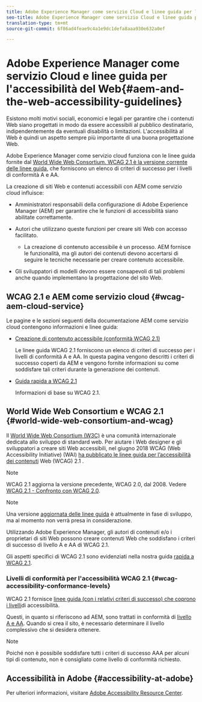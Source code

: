 ```yaml
---
title: Adobe Experience Manager come servizio Cloud e linee guida per l'accessibilità del Web
seo-title: Adobe Experience Manager come servizio Cloud e linee guida per l'accessibilità del Web
translation-type: tm+mt
source-git-commit: 6f86ad4feae9c4a1e9dc1defa8aaa930e632a0ef

---
```



# Adobe Experience Manager come servizio Cloud e linee guida per l&#39;accessibilità del Web{#aem-and-the-web-accessibility-guidelines}

Esistono molti motivi sociali, economici e legali per garantire che i contenuti Web siano progettati in modo da essere accessibili al pubblico destinatario, indipendentemente da eventuali disabilità o limitazioni. L&#39;accessibilità al Web è quindi un aspetto sempre più importante di una buona progettazione Web.

Adobe Experience Manager come servizio cloud funziona con le linee guida fornite dal [World Wide Web Consortium. WCAG 2.1 è la versione corrente delle linee guida](#world-wide-web-consortium-and-wcag), che forniscono un elenco di criteri di successo per i livelli di conformità A e AA.

La creazione di siti Web e contenuti accessibili con AEM come servizio cloud influisce:

* Amministratori responsabili della configurazione di Adobe Experience Manager (AEM) per garantire che le funzioni di accessibilità siano abilitate correttamente.

* Autori che utilizzano queste funzioni per creare siti Web con accesso facilitato.

   * La creazione di contenuto accessibile è un processo. AEM fornisce le funzionalità, ma gli autori dei contenuti devono accertarsi di seguire le tecniche necessarie per creare contenuto accessibile.

* Gli sviluppatori di modelli devono essere consapevoli di tali problemi anche quando implementano la progettazione del sito Web.

## WCAG 2.1 e AEM come servizio cloud {#wcag-aem-cloud-service}

Le pagine e le sezioni seguenti della documentazione AEM come servizio cloud contengono informazioni e linee guida:

<!--
* [Configuring the Rich Text Editor for Producing Accessible Sites](/help/sites-administering/rte-accessible-content.md)
 
  Guidelines on how administrators can configure AEM for producing accessible content.
-->

* [Creazione di contenuto accessibile (conformità WCAG 2.1)](/help/sites-cloud/authoring/fundamentals/accessible-content.md)

   Le linee guida WCAG 2.1 forniscono un elenco di criteri di successo per i livelli di conformità A e AA. In questa pagina vengono descritti i criteri di successo coperti da AEM e vengono fornite informazioni su come soddisfare tali criteri durante la generazione dei contenuti.

* [Guida rapida a WCAG 2.1](/help/onboarding/accessibility/quick-guide-wcag.md)

   Informazioni di base su WCAG 2.1.

<!--
* [Creating Accessible Adaptive Forms](/help/forms/using/creating-accessible-adaptive-forms.md)
 
  Adobe Experience Manager (AEM) includes a number of features and capabilities that enhance the usability of adaptive forms for users with different abilities. The solution also assists form authors in creating accessible adaptive forms.
-->

## World Wide Web Consortium e WCAG 2.1 {#world-wide-web-consortium-and-wcag}

Il [World Wide Web Consortium (W3C)](https://www.w3.org/) è una comunità internazionale dedicata allo sviluppo di standard web. Per aiutare i Web designer e gli sviluppatori a creare siti Web accessibili, nel giugno 2018 WCAG (Web Accessibility Initiative) (WAI) [ha pubblicato le linee guida per l’accessibilità dei contenuti](https://www.w3.org/WAI/) Web (WCAG) 2.1 [](https://www.w3.org/TR/WCAG/) .

>[!NOTE]
> 
> WCAG 2.1 aggiorna la versione precedente, WCAG 2.0, dal 2008. Vedere [WCAG 2.1 - Confronto con WCAG 2.0](https://www.w3.org/TR/WCAG21/#comparison-with-wcag-2-0).

<!--
> The original version, [WCAG 1.0](https://www.w3.org/TR/WCAG10/), was published in 1999.
-->

>[!NOTE]
> 
>Una versione [aggiornata delle linee guida](https://www.w3.org/TR/WCAG22/) è attualmente in fase di sviluppo, ma al momento non verrà presa in considerazione.

Utilizzando Adobe Experience Manager, gli autori di contenuti e/o i proprietari di siti Web possono creare contenuti Web che soddisfano i criteri di successo di livello A e AA di WCAG 2.1.

Gli aspetti specifici di WCAG 2.1 sono evidenziati nella nostra guida [rapida a WCAG 2.1](/help/onboarding/accessibility/quick-guide-wcag.md).

### Livelli di conformità per l&#39;accessibilità WCAG 2.1 {#wcag-accessibility-conformance-levels}

WCAG 2.1 fornisce [linee guida (con i relativi criteri di successo) che coprono i livelli](https://www.w3.org/TR/WCAG/#conformance)di accessibilità.

Questi, in quanto si riferiscono ad AEM, sono trattati in conformità di [livello A e AA](/help/sites-cloud/authoring/fundamentals/accessible-content.md). Quando si crea il sito, è necessario determinare il livello complessivo che si desidera ottenere.

>[!NOTE]
> 
>Poiché non è possibile soddisfare tutti i criteri di successo AAA per alcuni tipi di contenuto, non è consigliato come livello di conformità richiesto.

## Accessibilità in Adobe {#accessibility-at-adobe}

Per ulteriori informazioni, visitare [Adobe Accessibility Resource Center](https://www.adobe.com/accessibility/).


